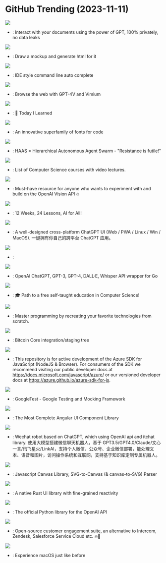 # GitHub Trending (2023-11-11)

![](https://img.shields.io/badge/Python-New%20177-green?style=flat-square&logo=appveyor)
- [](https://github.comundefined): Interact with your documents using the power of GPT, 100% privately, no data leaks

![](https://img.shields.io/badge/TypeScript-New%201-green?style=flat-square&logo=appveyor)
- [](https://github.comundefined): Draw a mockup and generate html for it

![](https://img.shields.io/badge/TypeScript-New%20571-green?style=flat-square&logo=appveyor)
- [](https://github.comundefined): IDE style command line auto complete

![](https://img.shields.io/badge/Python-New%20229-green?style=flat-square&logo=appveyor)
- [](https://github.comundefined): Browse the web with GPT-4V and Vimium

![](https://img.shields.io/badge/Vim%20Script-New%20306-green?style=flat-square&logo=appveyor)
- [](https://github.comundefined): 📝 Today I Learned

![](https://img.shields.io/badge/TypeScript-New%201-green?style=flat-square&logo=appveyor)
- [](https://github.comundefined): An innovative superfamily of fonts for code

![](https://img.shields.io/badge/Python-New%20727-green?style=flat-square&logo=appveyor)
- [](https://github.comundefined): HAAS = Hierarchical Autonomous Agent Swarm - "Resistance is futile!"

![](https://img.shields.io/badge/none-New%2083-green?style=flat-square&logo=appveyor)
- [](https://github.comundefined): List of Computer Science courses with video lectures.

![](https://img.shields.io/badge/Python-New%20188-green?style=flat-square&logo=appveyor)
- [](https://github.comundefined): Must-have resource for anyone who wants to experiment with and build on the OpenAI Vision API 🔥

![](https://img.shields.io/badge/Jupyter%20Notebook-New%20279-green?style=flat-square&logo=appveyor)
- [](https://github.comundefined): 12 Weeks, 24 Lessons, AI for All!

![](https://img.shields.io/badge/TypeScript-New%20220-green?style=flat-square&logo=appveyor)
- [](https://github.comundefined): A well-designed cross-platform ChatGPT UI (Web / PWA / Linux / Win / MacOS). 一键拥有你自己的跨平台 ChatGPT 应用。

![](https://img.shields.io/badge/JavaScript-New%20169-green?style=flat-square&logo=appveyor)
- [](https://github.comundefined): 

![](https://img.shields.io/badge/Go-New%2021-green?style=flat-square&logo=appveyor)
- [](https://github.comundefined): OpenAI ChatGPT, GPT-3, GPT-4, DALL·E, Whisper API wrapper for Go

![](https://img.shields.io/badge/none-New%20515-green?style=flat-square&logo=appveyor)
- [](https://github.comundefined): 🎓 Path to a free self-taught education in Computer Science!

![](https://img.shields.io/badge/none-New%20300-green?style=flat-square&logo=appveyor)
- [](https://github.comundefined): Master programming by recreating your favorite technologies from scratch.

![](https://img.shields.io/badge/C%2B%2B-New%2019-green?style=flat-square&logo=appveyor)
- [](https://github.comundefined): Bitcoin Core integration/staging tree

![](https://img.shields.io/badge/TypeScript-New%2016-green?style=flat-square&logo=appveyor)
- [](https://github.comundefined): This repository is for active development of the Azure SDK for JavaScript (NodeJS & Browser). For consumers of the SDK we recommend visiting our public developer docs at https://docs.microsoft.com/javascript/azure/ or our versioned developer docs at https://azure.github.io/azure-sdk-for-js.

![](https://img.shields.io/badge/C%2B%2B-New%2019-green?style=flat-square&logo=appveyor)
- [](https://github.comundefined): GoogleTest - Google Testing and Mocking Framework

![](https://img.shields.io/badge/CSS-New%2042-green?style=flat-square&logo=appveyor)
- [](https://github.comundefined): The Most Complete Angular UI Component Library

![](https://img.shields.io/badge/Python-New%2039-green?style=flat-square&logo=appveyor)
- [](https://github.comundefined): Wechat robot based on ChatGPT, which using OpenAI api and itchat library. 使用大模型搭建微信聊天机器人，基于 GPT3.5/GPT4.0/Claude/文心一言/讯飞星火/LinkAI，支持个人微信、公众号、企业微信部署，能处理文本、语音和图片，访问操作系统和互联网，支持基于知识库定制专属机器人。

![](https://img.shields.io/badge/JavaScript-New%204-green?style=flat-square&logo=appveyor)
- [](https://github.comundefined): Javascript Canvas Library, SVG-to-Canvas (& canvas-to-SVG) Parser

![](https://img.shields.io/badge/Rust-New%2044-green?style=flat-square&logo=appveyor)
- [](https://github.comundefined): A native Rust UI library with fine-grained reactivity

![](https://img.shields.io/badge/Python-New%20335-green?style=flat-square&logo=appveyor)
- [](https://github.comundefined): The official Python library for the OpenAI API

![](https://img.shields.io/badge/Ruby-New%2050-green?style=flat-square&logo=appveyor)
- [](https://github.comundefined): Open-source customer engagement suite, an alternative to Intercom, Zendesk, Salesforce Service Cloud etc. 🔥💬

![](https://img.shields.io/badge/Python-New%2015-green?style=flat-square&logo=appveyor)
- [](https://github.comundefined): Experience macOS just like before

